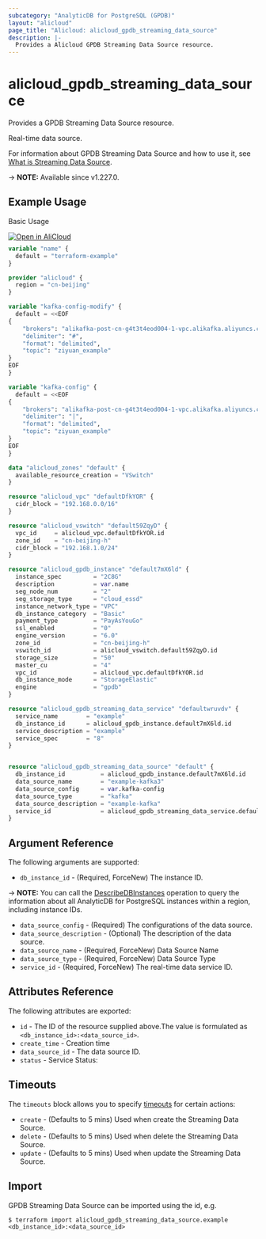 ```yaml
---
subcategory: "AnalyticDB for PostgreSQL (GPDB)"
layout: "alicloud"
page_title: "Alicloud: alicloud_gpdb_streaming_data_source"
description: |-
  Provides a Alicloud GPDB Streaming Data Source resource.
---
```


# alicloud_gpdb_streaming_data_source

Provides a GPDB Streaming Data Source resource.

Real-time data source.

For information about GPDB Streaming Data Source and how to use it, see [What is Streaming Data Source](https://www.alibabacloud.com/help/en/).

-> **NOTE:** Available since v1.227.0.

## Example Usage

Basic Usage

<div style="display: block;margin-bottom: 40px;"><div class="oics-button" style="float: right;position: absolute;margin-bottom: 10px;">
  <a href="https://api.aliyun.com/api-tools/terraform?resource=alicloud_gpdb_streaming_data_source&exampleId=4237e505-f0f6-3076-c73f-0946959b47f2010c8412&activeTab=example&spm=docs.r.gpdb_streaming_data_source.0.4237e505f0&intl_lang=EN_US" target="_blank">
    <img alt="Open in AliCloud" src="https://img.alicdn.com/imgextra/i1/O1CN01hjjqXv1uYUlY56FyX_!!6000000006049-55-tps-254-36.svg" style="max-height: 44px; max-width: 100%;">
  </a>
</div></div>

```terraform
variable "name" {
  default = "terraform-example"
}

provider "alicloud" {
  region = "cn-beijing"
}

variable "kafka-config-modify" {
  default = <<EOF
{
    "brokers": "alikafka-post-cn-g4t3t4eod004-1-vpc.alikafka.aliyuncs.com:9092,alikafka-post-cn-g4t3t4eod004-2-vpc.alikafka.aliyuncs.com:9092,alikafka-post-cn-g4t3t4eod004-3-vpc.alikafka.aliyuncs.com:9092",
    "delimiter": "#",
    "format": "delimited",
    "topic": "ziyuan_example"
}
EOF
}

variable "kafka-config" {
  default = <<EOF
{
    "brokers": "alikafka-post-cn-g4t3t4eod004-1-vpc.alikafka.aliyuncs.com:9092,alikafka-post-cn-g4t3t4eod004-2-vpc.alikafka.aliyuncs.com:9092,alikafka-post-cn-g4t3t4eod004-3-vpc.alikafka.aliyuncs.com:9092",
    "delimiter": "|",
    "format": "delimited",
    "topic": "ziyuan_example"
}
EOF
}

data "alicloud_zones" "default" {
  available_resource_creation = "VSwitch"
}

resource "alicloud_vpc" "defaultDfkYOR" {
  cidr_block = "192.168.0.0/16"
}

resource "alicloud_vswitch" "default59ZqyD" {
  vpc_id     = alicloud_vpc.defaultDfkYOR.id
  zone_id    = "cn-beijing-h"
  cidr_block = "192.168.1.0/24"
}

resource "alicloud_gpdb_instance" "default7mX6ld" {
  instance_spec         = "2C8G"
  description           = var.name
  seg_node_num          = "2"
  seg_storage_type      = "cloud_essd"
  instance_network_type = "VPC"
  db_instance_category  = "Basic"
  payment_type          = "PayAsYouGo"
  ssl_enabled           = "0"
  engine_version        = "6.0"
  zone_id               = "cn-beijing-h"
  vswitch_id            = alicloud_vswitch.default59ZqyD.id
  storage_size          = "50"
  master_cu             = "4"
  vpc_id                = alicloud_vpc.defaultDfkYOR.id
  db_instance_mode      = "StorageElastic"
  engine                = "gpdb"
}

resource "alicloud_gpdb_streaming_data_service" "defaultwruvdv" {
  service_name        = "example"
  db_instance_id      = alicloud_gpdb_instance.default7mX6ld.id
  service_description = "example"
  service_spec        = "8"
}


resource "alicloud_gpdb_streaming_data_source" "default" {
  db_instance_id          = alicloud_gpdb_instance.default7mX6ld.id
  data_source_name        = "example-kafka3"
  data_source_config      = var.kafka-config
  data_source_type        = "kafka"
  data_source_description = "example-kafka"
  service_id              = alicloud_gpdb_streaming_data_service.defaultwruvdv.service_id
}
```

## Argument Reference

The following arguments are supported:
* `db_instance_id` - (Required, ForceNew) The instance ID.

-> **NOTE:**   You can call the [DescribeDBInstances](https://www.alibabacloud.com/help/en/doc-detail/196830.html) operation to query the information about all AnalyticDB for PostgreSQL instances within a region, including instance IDs.

* `data_source_config` - (Required) The configurations of the data source. 
* `data_source_description` - (Optional) The description of the data source. 
* `data_source_name` - (Required, ForceNew) Data Source Name
* `data_source_type` - (Required, ForceNew) Data Source Type
* `service_id` - (Required, ForceNew) The real-time data service ID. 

## Attributes Reference

The following attributes are exported:
* `id` - The ID of the resource supplied above.The value is formulated as `<db_instance_id>:<data_source_id>`.
* `create_time` - Creation time
* `data_source_id` - The data source ID. 
* `status` - Service Status:

## Timeouts

The `timeouts` block allows you to specify [timeouts](https://www.terraform.io/docs/configuration-0-11/resources.html#timeouts) for certain actions:
* `create` - (Defaults to 5 mins) Used when create the Streaming Data Source.
* `delete` - (Defaults to 5 mins) Used when delete the Streaming Data Source.
* `update` - (Defaults to 5 mins) Used when update the Streaming Data Source.

## Import

GPDB Streaming Data Source can be imported using the id, e.g.

```shell
$ terraform import alicloud_gpdb_streaming_data_source.example <db_instance_id>:<data_source_id>
```